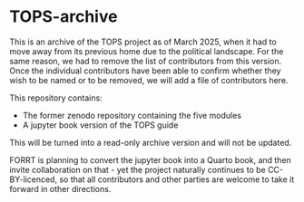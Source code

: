 # TOPS-archive

This is an archive of the TOPS project as of March 2025, when it had to move away from its previous home due to the political landscape. For the same reason, we had to remove the list of contributors from this version. Once the individual contributors have been able to confirm whether they wish to be named or to be removed, we will add a file of contributors here.

This repository contains:
- The former zenodo repository containing the five modules
- A jupyter book version of the TOPS guide

This will be turned into a read-only archive version and will not be updated. 

FORRT is planning to convert the jupyter book into a Quarto book, and then invite collaboration on that - yet the project naturally continues to be CC-BY-licenced, so that all contributors and other parties are welcome to take it forward in other directions.
